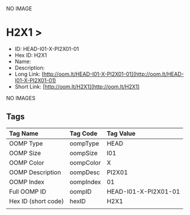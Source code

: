 


  
NO IMAGE  
# H2X1 > 

- ID: HEAD-I01-X-PI2X01-01
- Hex ID: H2X1
- Name: 
- Description: 
- Long Link: [http://oom.lt/HEAD-I01-X-PI2X01-01](http://oom.lt/HEAD-I01-X-PI2X01-01)
- Short Link: [http://oom.lt/H2X1](http://oom.lt/H2X1)
  
NO IMAGES  
## Tags
  

|Tag Name|Tag Code|Tag Value|
| :--- | :--- | :--- |
|OOMP Type|oompType|HEAD|
|OOMP Size|oompSize|I01|
|OOMP Color|oompColor|X|
|OOMP Description|oompDesc|PI2X01|
|OOMP Index|oompIndex|01|
|Full OOMP ID|oompID|HEAD-I01-X-PI2X01-01|
|Hex ID (short code)|hexID|H2X1|
||||
